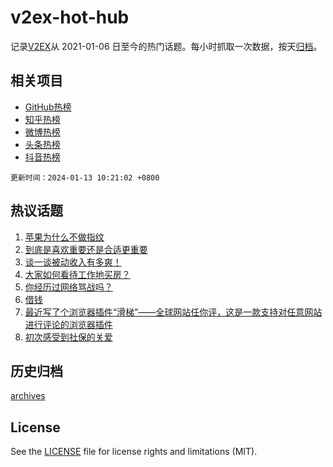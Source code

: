 # v2ex-hot-hub

 记录[V2EX](https://www.v2ex.com/)从 2021-01-06 日至今的热门话题。每小时抓取一次数据，按天[归档](archives)。
 
 ## 相关项目

- [GitHub热榜](https://github.com/snaildev/github-hot-hub)
- [知乎热榜](https://github.com/snaildev/zhihu-hot-hub)
- [微博热榜](https://github.com/snaildev/weibo-hot-hub)
- [头条热榜](https://github.com/snaildev/toutiao-hot-hub)
- [抖音热榜](https://github.com/snaildev/douyin-hot-hub)


 `更新时间：2024-01-13 10:21:02 +0800`

## 热议话题

1. [苹果为什么不做指纹](https://www.v2ex.com/t/1008120)
1. [到底是喜欢重要还是合适更重要](https://www.v2ex.com/t/1008036)
1. [谈一谈被动收入有多爽！](https://www.v2ex.com/t/1008030)
1. [大家如何看待工作地买房？](https://www.v2ex.com/t/1008099)
1. [你经历过网络骂战吗？](https://www.v2ex.com/t/1008082)
1. [借钱](https://www.v2ex.com/t/1008141)
1. [最近写了个浏览器插件“滑梯”——全球网站任你评，这是一款支持对任意网站进行评论的浏览器插件](https://www.v2ex.com/t/1008140)
1. [初次感受到社保的关爱](https://www.v2ex.com/t/1008150)

## 历史归档

[archives](archives)

## License

See the [LICENSE](LICENSE) file for license rights and limitations (MIT).
